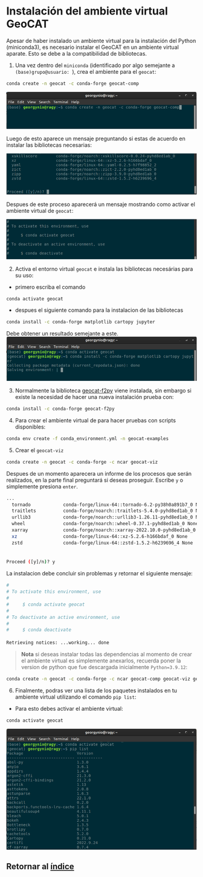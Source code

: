 # Instalación del ambiente virtual GeoCAT

Apesar de haber instalado un ambiente virtual para la instalación del Python (miniconda3), es necesario instalar el GeoCAT en un ambiente virtual aparate. Esto se debe a la compatibilidad de bibliotecas.

1. Una vez dentro del `miniconda` (identificado por algo semejante a `(base)grupo@usuario: `), crea el ambiente para el `geocat`:
```bash
conda create -n geocat -c conda-forge geocat-comp
```

![](./figs_linux/ambiente_geocat.png)

Luego de esto aparece un mensaje preguntando si estas de acuerdo en instalar las bibliotecas necesarias:

![](./figs_linux/geocat_yes.png)

Despues de este proceso aparecerá un mensaje mostrando como activar el ambiente virtual de `geocat`:

![](./figs_linux/activate_geocat.png)


2. Activa el entorno virtual `geocat` e instala las bibliotecas necesárias para su uso:
- primero escriba el comando
```bash
conda activate geocat
```
- despues el siguiente comando para la instalacion de las bibliotecas

```bash
conda install -c conda-forge matplotlib cartopy jupyter
```

Debe obtener un resultado semejante a este.
![](./figs_linux/install_bibs_geocat.png)

3. Normalmente la biblioteca [geocat-f2py](https://geocat-f2py.readthedocs.io/en/latest/installation.html) viene instalada, sin embargo si existe la necesidad de hacer una nueva instalación prueba con:

```bash
conda install -c conda-forge geocat-f2py
```

4. Para crear el ambiente virtual de para hacer pruebas con scripts disponibles:

```bash
conda env create -f conda_environment.yml -n geocat-examples
```

5. Crear el `geocat-viz`
```bash
conda create -n geocat -c conda-forge -c ncar geocat-viz
```

Despues de un momento aparecera un informe de los procesos que serán realizados, en la parte final preguntará si deseas proseguir. Escribe `y` o simplemente presiona `enter`.
```bash
...
  tornado            conda-forge/linux-64::tornado-6.2-py38h0a891b7_0 None
  traitlets          conda-forge/noarch::traitlets-5.4.0-pyhd8ed1ab_0 None
  urllib3            conda-forge/noarch::urllib3-1.26.11-pyhd8ed1ab_0 None
  wheel              conda-forge/noarch::wheel-0.37.1-pyhd8ed1ab_0 None
  xarray             conda-forge/noarch::xarray-2022.10.0-pyhd8ed1ab_0 None
  xz                 conda-forge/linux-64::xz-5.2.6-h166bdaf_0 None
  zstd               conda-forge/linux-64::zstd-1.5.2-h6239696_4 None


Proceed ([y]/n)? y
```

La instalacion debe concluir sin problemas y retornar el siguiente mensaje:

```bash
#
# To activate this environment, use
#
#     $ conda activate geocat
#
# To deactivate an active environment, use
#
#     $ conda deactivate

Retrieving notices: ...working... done
```

> **Nota** si deseas instalar todas las dependencias al momento de crear el ambiente virtual es simplemente anexarlos, recuerda poner la version de python que fue descargada inicialmente `Python=3.9.12`:
```bash
conda create -n geocat -c conda-forge -c ncar geocat-comp geocat-viz geocat-f2py matplotlib cartopy wrf-python jupyterlab geocat-datafiles Python=3.9.12
```


6. Finalmente, podras ver una lista de los paquetes instalados en tu ambiente virtual utilizando el comando `pip list`:
- Para esto debes activar el ambiente virtual:

```bash
conda activate geocat
```

![](./figs_linux/pip_list.png)

## Retornar al [índice](./../indice.md)
